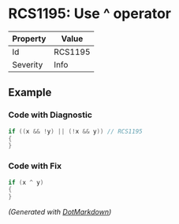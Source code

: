 # RCS1195: Use ^ operator

| Property | Value   |
| -------- | ------- |
| Id       | RCS1195 |
| Severity | Info    |

## Example

### Code with Diagnostic

```csharp
if ((x && !y) || (!x && y)) // RCS1195
{
}
```

### Code with Fix

```csharp
if (x ^ y)
{
}
```


*\(Generated with [DotMarkdown](http://github.com/JosefPihrt/DotMarkdown)\)*